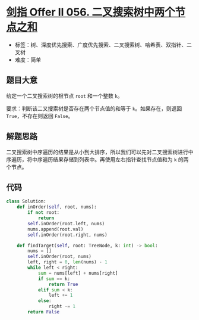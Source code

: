 # [剑指 Offer II 056. 二叉搜索树中两个节点之和](https://leetcode.cn/problems/opLdQZ/)

- 标签：树、深度优先搜索、广度优先搜索、二叉搜索树、哈希表、双指针、二叉树
- 难度：简单

## 题目大意

给定一个二叉搜索树的根节点 `root` 和一个整数 `k`。

要求：判断该二叉搜索树是否存在两个节点值的和等于 `k`。如果存在，则返回 `True`，不存在则返回 `False`。

## 解题思路

二叉搜索树中序遍历的结果是从小到大排序，所以我们可以先对二叉搜索树进行中序遍历，将中序遍历结果存储到列表中。再使用左右指针查找节点值和为 `k` 的两个节点。

## 代码

```Python
class Solution:
    def inOrder(self, root, nums):
        if not root:
            return
        self.inOrder(root.left, nums)
        nums.append(root.val)
        self.inOrder(root.right, nums)

    def findTarget(self, root: TreeNode, k: int) -> bool:
        nums = []
        self.inOrder(root, nums)
        left, right = 0, len(nums) - 1
        while left < right:
            sum = nums[left] + nums[right]
            if sum == k:
                return True
            elif sum < k:
                left += 1
            else:
                right -= 1
        return False
```

